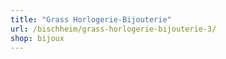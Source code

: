 ```yaml
---
title: "Grass Horlogerie-Bijouterie"
url: /bischheim/grass-horlogerie-bijouterie-3/
shop: bijoux
---
```

